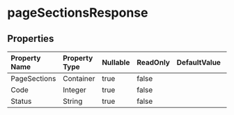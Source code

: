 # **pageSectionsResponse**

 

## **Properties**

| Property Name | Property Type | Nullable |  ReadOnly | DefaultValue | Description | 
| :- | :- | :- |:- |  :- | :- |
|PageSections|Container|true|false |  ||
|Code|Integer|true|false |  ||
|Status|String|true|false |  ||

